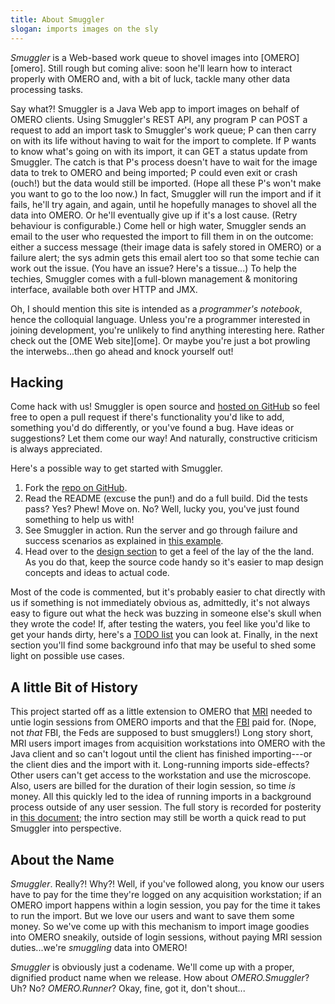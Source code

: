 ```yaml
---
title: About Smuggler
slogan: imports images on the sly
---
```


<p class="intro">
<em>Smuggler</em> is a Web-based work queue to shovel images into
[OMERO][omero]. Still rough but coming alive: soon he'll learn how to interact
properly with OMERO and, with a bit of luck, tackle many other data processing
tasks.
</p>

Say what?! Smuggler is a Java Web app to import images on behalf of OMERO
clients.
Using Smuggler's REST API, any program P can POST a request to add an import
task to Smuggler's work queue; P can then carry on with its life without having
to wait for the import to complete. If P wants to know what's going on with its
import, it can GET a status update from Smuggler. The catch is that P's process
doesn't have to wait for the image data to trek to OMERO and being imported;
P could even exit or crash (ouch!) but the data would still be imported.
(Hope all these P's won't make you want to go to the loo now.) 
In fact, Smuggler will run the import and if it fails, he'll try again, and
again, until he hopefully manages to shovel all the data into OMERO. Or he'll
eventually give up if it's a lost cause. (Retry behaviour is configurable.)
Come hell or high water, Smuggler sends an email to the user who requested
the import to fill them in on the outcome: either a success message (their
image data is safely stored in OMERO) or a failure alert; the sys admin gets
this email alert too so that some techie can work out the issue.
(You have an issue? Here's a tissue...)
To help the techies, Smuggler comes with a full-blown management &amp;
monitoring interface, available both over HTTP and JMX.

<p class="pull-quote">
Oh, I should mention this site is intended as a <em>programmer's notebook</em>,
hence the colloquial language.
Unless you're a programmer interested in joining development, you're unlikely
to find anything interesting here. Rather check out the [OME Web site][ome].
Or maybe you're just a bot prowling the interwebs...then go ahead and knock
yourself out!
</p>


Hacking
-------
Come hack with us! Smuggler is open source and [hosted on GitHub][smuggler-git]
so feel free to open a pull request if there's functionality you'd like to
add, something you'd do differently, or you've found a bug. Have ideas or
suggestions? Let them come our way! And naturally, constructive criticism
is always appreciated.

Here's a possible way to get started with Smuggler.

1. Fork the [repo on GitHub][smuggler-git].
2. Read the README (excuse the pun!) and do a full build. Did the tests pass?
Yes? Phew! Move on. No? Well, lucky you, you've just found something to help
us with! 
3. See Smuggler in action. Run the server and go through failure and success
scenarios as explained in [this example][whirlwind-tour].
4. Head over to the [design section][design] to get a feel of the lay of the
the land. As you do that, keep the source code handy so it's easier to map
design concepts and ideas to actual code.

Most of the code is commented, but it's probably easier to chat directly with
us if something is not immediately obvious as, admittedly, it's not always
easy to figure out what the heck was buzzing in someone else's skull when
they wrote the code! If, after testing the waters, you feel like you'd like
to get your hands dirty, here's a [TODO list][smuggler-todo] you can look at.
Finally, in the next section you'll find some background info that may be
useful to shed some light on possible use cases.


A little Bit of History
-----------------------
This project started off as a little extension to OMERO that [MRI][mri]
needed to untie login sessions from OMERO imports and that the [FBI][fbi]
paid for. (Nope, not <em>that</em> FBI, the Feds are supposed to bust
smugglers!) Long story short, MRI users import images from acquisition
workstations into OMERO with the Java client and so can't logout until the
client has finished importing---or the client dies and the import with
it. Long-running imports side-effects? Other users can't get access to the
workstation and use the microscope. Also, users are billed for the duration
of their login session, so time <em>is</em> money. All this quickly led to
the idea of running imports in a background process outside of any user
session. The full story is recorded for posterity in
[this document][bg-import-overview]; the intro section may still be worth
a quick read to put Smuggler into perspective.


About the Name
--------------
<em>Smuggler</em>. Really?! Why?! Well, if you've followed along, you know our
users have to pay for the time they're logged on any acquisition workstation;
if an OMERO import happens within a login session, you pay for the time it
takes to run the import.
But we love our users and want to save them some money. So we've come up with
this mechanism to import image goodies into OMERO sneakily, outside of login
sessions, without paying MRI session duties...we're <em>smuggling</em> data
into OMERO!

<p class="side-note">
<em>Smuggler</em> is obviously just a codename. We'll come up with a proper,
dignified product name when we release. How about <em>OMERO.Smuggler</em>?
Uh? No? <em>OMERO.Runner</em>? Okay, fine, got it, don't shout...
</p>




[bg-import-overview]: /pdfs/bg-import.project-overview.pdf
  "OMERO Backgound Import - Project Overview"
[design]: design/index.html
  "Design"
[fbi]: http://france-bioimaging.org/
  "FBI Home"
[mri]: http://www.mri.cnrs.fr/
  "MRI Home"
[ome]: http://www.openmicroscopy.org/
  "OME Home"
[omero]: http://www.openmicroscopy.org/site/products/omero
  "OMERO Home"
[smuggler-git]: https://github.com/c0c0n3/ome-smuggler
  "Smuggler on GitHub"
[smuggler-todo]: https://github.com/c0c0n3/ome-smuggler/blob/master/TODO.md
  "Smuggler's TODO List"  
[whirlwind-tour]: examples/whirlwind-tour.html
  "Whirlwind Tour of Smuggler"
